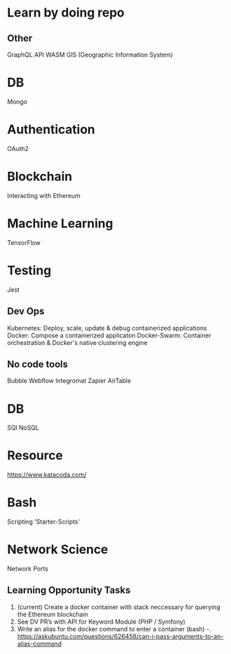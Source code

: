 # Learn by doing repo

## Other
GraphQL API
WASM
GIS (Geographic Information System)

# DB
Mongo

# Authentication
OAuth2

# Blockchain
Interacting with Ethereum

# Machine Learning
TensorFlow

# Testing
Jest

## Dev Ops
Kubernetes: Deploy, scale, update & debug containerized applications 
Docker: Compose a containerized applicaton
Docker-Swarm: Container orchestration & Docker's native clustering engine

## No code tools
Bubble
Webflow
Integromat
Zapier
AirTable

# DB
SQl
NoSQL

# Resource
https://www.katacoda.com/

# Bash
Scripting
'Starter-Scripts'

# Network Science
Network Ports

## Learning Opportunity Tasks
1. (current) Create a docker container with stack neccessary for querying the Ethereum blockchain
2. See DV PR’s with API for Keyword Module (PHP / Symfony)
3. Write an alias for the docker command to enter a container (bash)
    -. https://askubuntu.com/questions/626458/can-i-pass-arguments-to-an-alias-command


